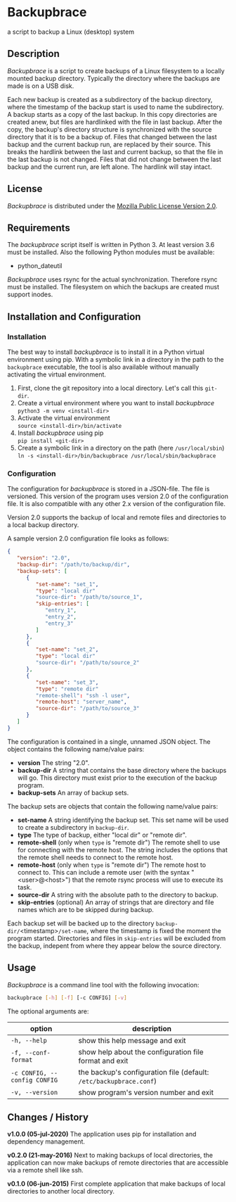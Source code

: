 # Backupbrace

a script to backup a Linux (desktop) system

## Description

_Backupbrace_ is a script to create backups of a Linux filesystem to a locally mounted backup
directory. Typically the directory where the backups are made is on a USB disk.

Each new backup is created as a subdirectory of the backup directory, where the timestamp of the
backup start is used to name the subdirectory. A backup starts as a copy of the last backup. In this
copy directories are created anew, but files are hardlinked with the file in last backup. After the
copy, the backup's directory structure is synchronized with the source directory that it is to be a
backup of. Files that changed between the last backup and the current backup run, are replaced by
their source. This breaks the hardlink between the last and current backup, so that the file in the
last backup is not changed. Files that did not change between the last backup and the current run,
are left alone. The hardlink will stay intact.

## License

_Backupbrace_ is distributed under the [Mozilla Public License Version 2.0](LICENSE.md).

## Requirements

The _backupbrace_ script itself is written in Python 3. At least version 3.6 must be installed. Also
the following Python modules must be available:

* python\_dateutil

_Backupbrace_ uses rsync for the actual synchronization. Therefore rsync must be installed. The
filesystem on which the backups are created must support inodes.

## Installation and Configuration

### Installation

The best way to install _backupbrace_ is to install it in a Python virtual environment using pip.
With a symbolic link in a directory in the path to the `backupbrace` executable, the tool is also
available without manually activating the virtual environment.

1. First, clone the git repository into a local directory. Let's call this `git-dir`.
2. Create a virtual environment where you want to install _backupbrace_  
`python3 -m venv <install-dir>`
3. Activate the virtual environment  
`source <install-dir>/bin/activate`
4. Install _backupbrace_ using pip  
`pip install <git-dir>`
5. Create a symbolic link in a directory on the path (here `/usr/local/sbin`)  
`ln -s <install-dir>/bin/backupbrace /usr/local/sbin/backupbrace`

### Configuration

The configuration for _backupbrace_ is stored in a JSON-file. The file is versioned. This version of
the program uses version 2.0 of the configuration file. It is also compatible with any other 2.x
version of the configuration file.

Version 2.0 supports the backup of local and remote files and directories to a local backup
directory.

A sample version 2.0 configuration file looks as follows:

```json
{
   "version": "2.0",
   "backup-dir": "/path/to/backup/dir",
   "backup-sets": [
      {
         "set-name": "set_1",
         "type": "local dir"
         "source-dir": "/path/to/source_1",
         "skip-entries": [
            "entry_1",
            "entry_2",
            "entry_3"
         ]
      },
      {
         "set-name": "set_2",
         "type": "local dir"
         "source-dir": "/path/to/source_2"
      },
      {
         "set-name": "set_3",
         "type": "remote dir"
         "remote-shell": "ssh -l user",
         "remote-host": "server_name",
         "source-dir": "/path/to/source_3"
      }
   ]
}
```

The configuration is contained in a single, unnamed JSON object. The object contains the following
name/value pairs:

* **version** The string "2.0".
* **backup-dir** A string that contains the base directory where the backups will go. This directory
                 must exist prior to the execution of the backup program.
* **backup-sets** An array of backup sets.

The backup sets are objects that contain the following name/value pairs:

* **set-name** A string identifying the backup set. This set name will be used to create a
               subdirectory in `backup-dir`.
* **type** The type of backup, either "local dir" or "remote dir".
* **remote-shell** (only when `type` is "remote dir") The remote shell to use for connecting with
                   the remote host. The string includes the options that the remote shell needs to
                   connect to the remote host.
* **remote-host** (only when `type` is "remote dir") The remote host to connect to. This can include
                  a remote user (with the syntax "\<user\>@\<host\>") that the remote rsync process
                  will use to execute its task.
* **source-dir** A string with the absolute path to the directory to backup.
* **skip-entries** (optional) An array of strings that are directory and file names which are to be
                   skipped during backup.

Each backup set will be backed up to the directory `backup-dir/`\<timestamp\>`/set-name`, where the
timestamp is fixed the moment the program started. Directories and files in `skip-entries` will be
excluded from the backup, indepent from where they appear below the source directory.

## Usage

_Backupbrace_ is a command line tool with the following invocation:

```bash
backupbrace [-h] [-f] [-c CONFIG] [-v]
```

The optional arguments are:

| option | description |
|--------|-------------|
| `-h, --help` | show this help message and exit |
| `-f, --conf-format` | show help about the configuration file format and exit |
| `-c CONFIG, --config CONFIG` | the backup's configuration file (default: `/etc/backupbrace.conf`)|
| `-v, --version` | show program's version number and exit |

## Changes / History

**v1.0.0 (05-jul-2020)**
The application uses pip for installation and dependency management.

**v0.2.0 (21-may-2016)**
Next to making backups of local directories, the application can now make backups of remote
directories that are accessible via a remote shell like ssh.

**v0.1.0 (06-jun-2015)**
First complete application that make backups of local directories to another local directory.
